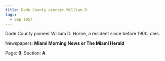 ```yaml
---  
title: Dade County pioneer William D  
tags:  
  - Sep 1957  
---  
```

  
Dade County pioneer William D. Horne, a resident since before 1900, dies.  
  
Newspapers: **Miami Morning News or The Miami Herald**  
  
Page: **9**, Section: **A** 
